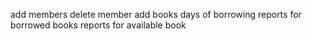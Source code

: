 add members
delete member
add books
days of borrowing
reports for borrowed books
reports for available book
